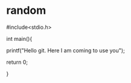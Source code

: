 # random

#include<stdio.h>

int main(){

printf("Hello git. Here I am coming to use you");

return 0;

}
